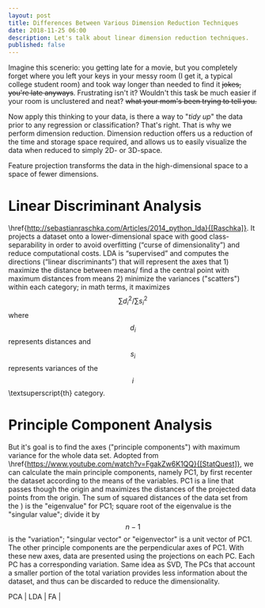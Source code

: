 ```yaml
---
layout: post
title: Differences Between Various Dimension Reduction Techniques
date: 2018-11-25 06:00
description: Let's talk about linear dimension reduction techniques.
published: false
---
```


Imagine this scenerio: you getting late for a movie, but you completely forget where you left your keys in your messy room (I get it, a typical college student room) and took way longer than needed to find it ~~jokes, you're late anyways~~. Frustrating isn't it? Wouldn't this task be much easier if your room is unclustered and neat? ~~what your mom's been trying to tell you.~~

Now apply this thinking to your data, is there a way to "*tidy up*" the data prior to any regression or classification? That's right. That is why we perform dimension reduction. Dimension reduction offers us a reduction of the time and storage space required, and allows us to easily visualize the data when reduced to simply 2D- or 3D-space.

Feature projection transforms the data in the high-dimensional space to a space of fewer dimensions.

# Linear Discriminant Analysis

\href{http://sebastianraschka.com/Articles/2014_python_lda}{[Raschka]}. It projects a dataset onto a lower-dimensional space with good class-separability in order to avoid overfitting (“curse of dimensionality”) and reduce computational costs. LDA is “supervised” and computes the directions (“linear discriminants”) that will represent the axes that 1) maximize the distance between means/ find a the central point with maximum distances from means 2) minimize the variances ("scatters") within each category; in math terms, it maximizes $$\sum{d_i^2}/\sum{s_i^2}$$ where $$d_i$$ represents distances and $$s_i$$ represents variances of the $$i$$\textsuperscript{th} category.

# Principle Component Analysis

But it's goal is to find the axes ("principle components") with maximum variance for the whole data set. Adopted from \href{https://www.youtube.com/watch?v=FgakZw6K1QQ}{[StatQuest]}, we can calculate the main principle components, namely PC1, by first recenter the dataset according to the means of the variables. PC1 is a line that passes though the origin and maximizes the distances of the projected data points from the origin. The sum of squared distances of the data set from the ) is the "eigenvalue" for PC1; square root of the eigenvalue is the "singular value"; divide it by $$n-1$$ is the "variation"; "singular vector" or "eigenvector" is a unit vector of PC1. The other principle components are the perpendicular axes of PC1. With these new axes, data are presented using the projections on each PC. Each PC has a corresponding variation. Same idea as SVD, The PCs that account a smaller portion of the total variation provides less information about the dataset, and thus can be discarded to reduce the dimensionality.


PCA | LDA | FA |
